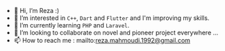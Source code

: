 - 👋 Hi, I’m Reza :)
- 👀 I’m interested in `C++`, `Dart` and `Flutter` and I'm improving my skills.
- 🌱 I’m currently learning `PHP` and `Laravel`.
- 💞️ I’m looking to collaborate on novel and pioneer project everywhere ...
- 📫 How to reach me : mailto:reza.mahmoudi.1992@gmail.com

<!---
rezam92/rezam92 is a ✨ special ✨ repository because its `README.md` (this file) appears on your GitHub profile.
You can click the Preview link to take a look at your changes.
--->
